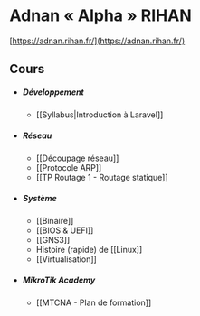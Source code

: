 # Adnan « Alpha » RIHAN
[https://adnan.rihan.fr/](https://adnan.rihan.fr/)

## Cours
- ##### Développement
	- [[Syllabus|Introduction à Laravel]]
- ##### Réseau
	- [[Découpage réseau]]
	- [[Protocole ARP]]
	- [[TP Routage 1 - Routage statique]]

- ##### Système
	- [[Binaire]]
	- [[BIOS & UEFI]]
	- [[GNS3]]
	- Histoire (rapide) de [[Linux]]
	- [[Virtualisation]]

- ##### MikroTik Academy
	- [[MTCNA - Plan de formation]]